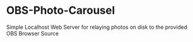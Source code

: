 # OBS-Photo-Carousel
Simple Localhost Web Server for relaying photos on disk to the provided OBS Browser Source
